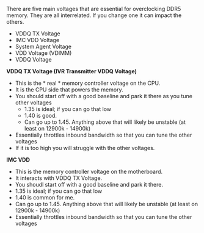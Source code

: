 There are five main voltages that are essential for overclocking DDR5 memory. They are all interrelated. If you change one it can impact the others.
- VDDQ TX Voltage
- IMC VDD Voltage
- System Agent Voltage
- VDD Voltage (VDIMM)
- VDDQ Voltage

**VDDQ TX Voltage (IVR Transmitter VDDQ Voltage)**
- This is the * real * memory controller voltage on the CPU. 
- It is the CPU side that powers the memory. 
- You should start off with a good baseline and park it there as you tune other voltages
    - 1.35 is ideal; if you can go that low
    - 1.40 is good.
    - Can go up to 1.45. Anything above that will likely be unstable (at least on 12900k - 14900k)
- Essentially throttles inbound bandwidth so that you can tune the other voltages
- If it is too high you will struggle with the other voltages.

**IMC VDD**
- This is the memory controller voltage on the motherboard. 
- It interacts with VDDQ TX Voltage.
- You shoudl start off with a good baseline and park it there.
- 1.35 is ideal; if you can go that low
- 1.40 is common for me.
- Can go up to 1.45. Anything above that will likely be unstable (at least on 12900k - 14900k)
- Essentially throttles inbound bandwidth so that you can tune the other voltages
